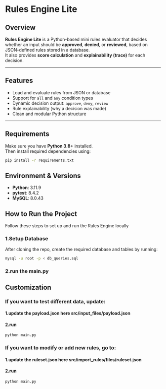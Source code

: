 # Rules Engine Lite

## Overview
**Rules Engine Lite** is a Python-based mini rules evaluator that decides whether an input should be **approved**, **denied**, or **reviewed**, based on JSON-defined rules stored in a database.  
It also provides **score calculation** and **explainability (trace)** for each decision.

---

## Features
- Load and evaluate rules from JSON or database  
- Support for `all` and `any` condition types  
- Dynamic decision output: `approve`, `deny`, `review`  
- Rule explainability (why a decision was made)  
- Clean and modular Python structure  

---

## Requirements

Make sure you have **Python 3.8+** installed.  
Then install required dependencies using:

```bash
pip install -r requirements.txt

```
## Environment & Versions

- **Python**: 3.11.9
- **pytest**: 8.4.2
- **MySQL**: 8.0.43 

##  How to Run the Project

Follow these steps to set up and run the Rules Engine locally   

### 1.Setup Database
After cloning the repo, create the required database and tables by running:

```bash
mysql -u root -p < db_queries.sql
```
### 2.run the main.py

## Customization
### If you want to test different data, update:
#### 1.update the payload.json here src/input_files/payload.json
#### 2.run 
```bash
python main.py
```

### If you want to modify or add new rules, go to:
#### 1.update the ruleset.json here src/import_rules/files/ruleset.json
#### 2.run 
```bash
python main.py
```
